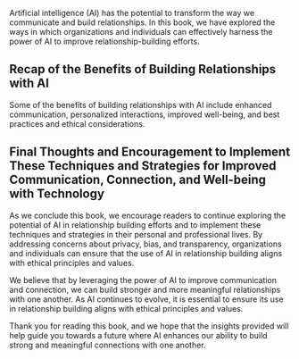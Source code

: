 
Artificial intelligence (AI) has the potential to transform the way we communicate and build relationships. In this book, we have explored the ways in which organizations and individuals can effectively harness the power of AI to improve relationship-building efforts.

Recap of the Benefits of Building Relationships with AI
-------------------------------------------------------

Some of the benefits of building relationships with AI include enhanced communication, personalized interactions, improved well-being, and best practices and ethical considerations.

Final Thoughts and Encouragement to Implement These Techniques and Strategies for Improved Communication, Connection, and Well-being with Technology
----------------------------------------------------------------------------------------------------------------------------------------------------

As we conclude this book, we encourage readers to continue exploring the potential of AI in relationship building efforts and to implement these techniques and strategies in their personal and professional lives. By addressing concerns about privacy, bias, and transparency, organizations and individuals can ensure that the use of AI in relationship building aligns with ethical principles and values.

We believe that by leveraging the power of AI to improve communication and connection, we can build stronger and more meaningful relationships with one another. As AI continues to evolve, it is essential to ensure its use in relationship building aligns with ethical principles and values.

Thank you for reading this book, and we hope that the insights provided will help guide you towards a future where AI enhances our ability to build strong and meaningful connections with one another.